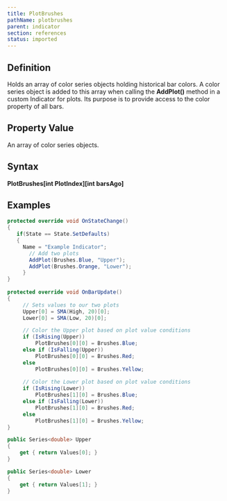 ```yaml
---
title: PlotBrushes
pathName: plotbrushes
parent: indicator
section: references
status: imported
---
```


## Definition

Holds an array of color series objects holding historical bar colors. A color series object is added to this array when calling the **AddPlot()** method in a custom Indicator for plots. Its purpose is to provide access to the color property of all bars.

## Property Value

An array of color series objects.

## Syntax

**PlotBrushes[int PlotIndex][int barsAgo]**

## Examples

```csharp
protected override void OnStateChange()
{
   if(State == State.SetDefaults)
   {
     Name = "Example Indicator";   
       // Add two plots
       AddPlot(Brushes.Blue, "Upper");
       AddPlot(Brushes.Orange, "Lower");
     }
}
 
protected override void OnBarUpdate()
{
     // Sets values to our two plots
     Upper[0] = SMA(High, 20)[0];
     Lower[0] = SMA(Low, 20)[0];

     // Color the Upper plot based on plot value conditions
     if (IsRising(Upper))
         PlotBrushes[0][0] = Brushes.Blue;
     else if (IsFalling(Upper))
         PlotBrushes[0][0] = Brushes.Red;
     else
         PlotBrushes[0][0] = Brushes.Yellow;
 
     // Color the Lower plot based on plot value conditions
     if (IsRising(Lower))
         PlotBrushes[1][0] = Brushes.Blue;
     else if (IsFalling(Lower))
         PlotBrushes[1][0] = Brushes.Red;
     else
         PlotBrushes[1][0] = Brushes.Yellow;
}

public Series<double> Upper
{
    get { return Values[0]; }
}

public Series<double> Lower
{
    get { return Values[1]; }
}
```
